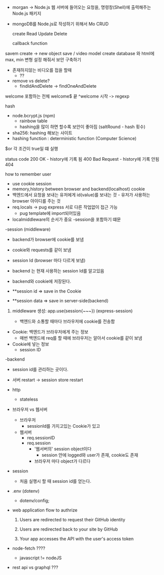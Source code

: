 - morgan -> Node.js 웹 서버에 들어오는 요청을, 명령창(Shell)에 출력해주는 Node.js 패키지

- mongoDB를 Node.js로 작성하기 위해서 Mo
  CRUD

  create
  Read
  Update
  Delete

  callback function

savem create -> new object save / video model create
database 와 html에 max, min 변형 설정 해줘서 보안 구축하기

- 존재하지않는 비디오를 접을 할때
  - ??
- remove vs delete?
  - findIdAndDelete -> findOneAndDelete

welcome 포함하는 전체
welcome$ 끝
^welcome 시작
-> regexp

hash

- node.bcrypt.js (npm)
  - rainbow table
  - hashing을 많이 하면 할수록 보안이 좋아짐 (saltRound - hash 횟수)
- sha256: hashing 해보는 사이트
- hashing function : deterministic function (Computer Science)

$or 각 조건이 true일 떄 실행

status code
200 OK - history에 기록 됨
400 Bad Request - history에 기록 안됨
404

how to remember user

- use cookie
  session
- memory,history between browser and backend(localhost)
  cookie
- 백엔드에서 요청을 보내는 유저에게 id(value)를 보내는 것 - 유저가 사용하는 browser 아이디를 주는 것
- req.locals -> pug express 서로 다른 작업없이 접근 가능
  - pug template에 import되어있음
- localmiddleware의 순서가 중요
  -session을 포함하기 떄문

-session (middleware)

- backend가 browser에 cookie를 보냄
- cookie와 requests를 같이 보냄
- session Id (browser 마다 다르게 보냄)
- backend 는 현재 사용하는 session Id를 알고있음
- backend와 cookie에 저장된다.

- \*\*session id => save in the Cookie
- \*\*session data => save in server-side(backend)

1. middleware 생성: app.use(session{~~~}) (express-session)

   - 백엔드와 소통할 때마다 브라우저에 cookie를 전송함

- Cookie: 백엔드가 브라우저에게 주는 정보
  - 매번 백엔드에 req를 할 때에 브라우저는 알아서 cookie를 같이 보냄
- Cookie에 넣는 정보
  - session ID

-backend

- session id를 관리하는 곳이다.
- 서버 restart -> session store restart

- http

  - stateless

- 브라우저 vs 웹서버
  - 브라우저
    - sessionId를 가지고있는 Cookie가 있고
  - 웹서버
    - req.sessionID
    - req.session
      - '웹서버의' session object이다
        - session 안에 logged와 user가 존재, cookie도 존재
      - 브라우저 마다 object가 다르다
- session

  - 처음 실행시 할 때 session id를 얻는다.

- .env (dotenv)

  - dotenv/config;

- web application flow to authrize

  1. Users are redirected to request their GitHub identity

  2. Users are redirected back to your site by GitHub

  3. Your app accesses the API with the user's access token

- node-fetch ????

  - javascript != nodeJS

- rest api vs graphql ???
